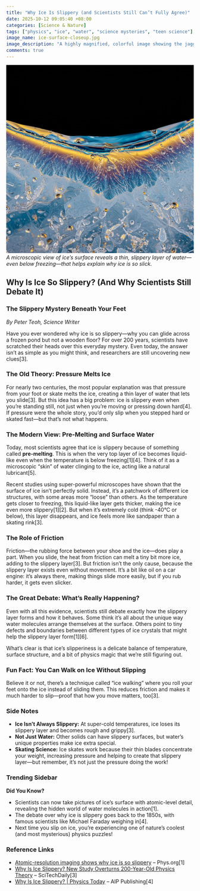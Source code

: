 ```yaml
---
title: "Why Ice Is Slippery (and Scientists Still Can’t Fully Agree)"
date: 2025-10-12 09:05:40 +08:00
categories: [Science & Nature]
tags: ["physics", "ice", "water", "science mysteries", "teen science"]
image_name: ice-surface-closeup.jpg
image_description: "A highly magnified, colorful image showing the jagged, hexagonal structure of an ice crystal surface, with a shimmering, thin layer of water molecules at the very top, highlighting the boundary between solid ice and the slippery, liquid-like layer."
comments: true
---
```



![A microscopic view of ice’s surface reveals a thin, slippery layer of water—even below freezing—that helps explain why ice is so slick.](/assets/images/ice-surface-closeup.jpg)
*A microscopic view of ice’s surface reveals a thin, slippery layer of water—even below freezing—that helps explain why ice is so slick.*

<!-- Image Description: A highly magnified, colorful image showing the jagged, hexagonal structure of an ice crystal surface, with a shimmering, thin layer of water molecules at the very top, highlighting the boundary between solid ice and the slippery, liquid-like layer. -->


## Why Is Ice So Slippery? (And Why Scientists Still Debate It)

### The Slippery Mystery Beneath Your Feet
*By Peter Teoh, Science Writer*

Have you ever wondered why ice is so slippery—why you can glide across a frozen pond but not a wooden floor? For over 200 years, scientists have scratched their heads over this everyday mystery. Even today, the answer isn’t as simple as you might think, and researchers are still uncovering new clues[3].

### The Old Theory: Pressure Melts Ice

For nearly two centuries, the most popular explanation was that pressure from your foot or skate melts the ice, creating a thin layer of water that lets you slide[3]. But this idea has a big problem: ice is slippery even when you’re standing still, not just when you’re moving or pressing down hard[4]. If pressure were the whole story, you’d only slip when you stepped hard or skated fast—but that’s not what happens.

### The Modern View: Pre-Melting and Surface Water

Today, most scientists agree that ice is slippery because of something called **pre-melting**. This is when the very top layer of ice becomes liquid-like even when the temperature is below freezing[1][4]. Think of it as a microscopic “skin” of water clinging to the ice, acting like a natural lubricant[5].

Recent studies using super-powerful microscopes have shown that the surface of ice isn’t perfectly solid. Instead, it’s a patchwork of different ice structures, with some areas more “loose” than others. As the temperature gets closer to freezing, this liquid-like layer gets thicker, making the ice even more slippery[1][2]. But when it’s extremely cold (think -40°C or below), this layer disappears, and ice feels more like sandpaper than a skating rink[3].

### The Role of Friction

Friction—the rubbing force between your shoe and the ice—does play a part. When you slide, the heat from friction can melt a tiny bit more ice, adding to the slippery layer[3]. But friction isn’t the only cause, because the slippery layer exists even without movement. It’s a bit like oil on a car engine: it’s always there, making things slide more easily, but if you rub harder, it gets even slicker.

### The Great Debate: What’s Really Happening?

Even with all this evidence, scientists still debate exactly how the slippery layer forms and how it behaves. Some think it’s all about the unique way water molecules arrange themselves at the surface. Others point to tiny defects and boundaries between different types of ice crystals that might help the slippery layer form[1][6].

What’s clear is that ice’s slipperiness is a delicate balance of temperature, surface structure, and a bit of physics magic that we’re still figuring out.

### Fun Fact: You Can Walk on Ice Without Slipping

Believe it or not, there’s a technique called “ice walking” where you roll your feet onto the ice instead of sliding them. This reduces friction and makes it much harder to slip—proof that how you move matters, too[3].

### Side Notes
- **Ice Isn’t Always Slippery:** At super-cold temperatures, ice loses its slippery layer and becomes rough and grippy[3].
- **Not Just Water:** Other solids can have slippery surfaces, but water’s unique properties make ice extra special.
- **Skating Science:** Ice skates work because their thin blades concentrate your weight, increasing pressure and helping to create that slippery layer—but remember, it’s not just the pressure doing the work!

### Trending Sidebar
**Did You Know?**
- Scientists can now take pictures of ice’s surface with atomic-level detail, revealing the hidden world of water molecules in action[1].
- The debate over why ice is slippery goes back to the 1850s, with famous scientists like Michael Faraday weighing in[4].
- Next time you slip on ice, you’re experiencing one of nature’s coolest (and most mysterious) physics puzzles!

### Reference Links
- [Atomic-resolution imaging shows why ice is so slippery](https://phys.org/news/2024-05-atomic-resolution-imaging-ice-slippery.html) – Phys.org[1]
- [Why Is Ice Slippery? New Study Overturns 200-Year-Old Physics Theory](https://scitechdaily.com/why-is-ice-slippery-new-study-overturns-200-year-old-physics-theory/) – SciTechDaily[3]
- [Why Is Ice Slippery? | Physics Today](https://pubs.aip.org/physicstoday/article/58/12/50/394684/Why-Is-Ice-Slippery-In-1859-Michael-Faraday) – AIP Publishing[4]
